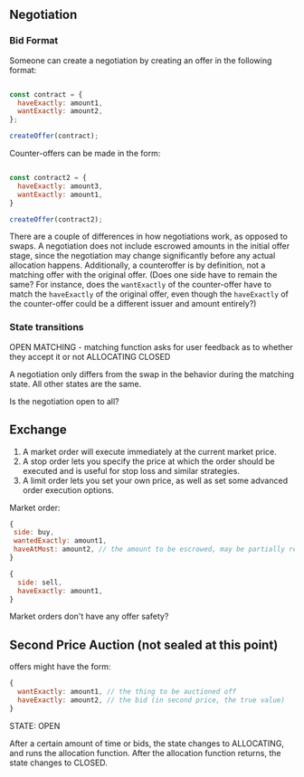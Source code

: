 ## Negotiation

### Bid Format 

Someone can create a negotiation by creating an offer in the following
format:

```js

const contract = { 
  haveExactly: amount1, 
  wantExactly: amount2,
};

createOffer(contract);
```

Counter-offers can be made in the form:

```js

const contract2 = { 
  haveExactly: amount3, 
  wantExactly: amount1,
}

createOffer(contract2);
```

There are a couple of differences in how negotiations work, as opposed
to swaps. A negotiation does not include escrowed amounts in the
initial offer stage, since the negotiation may change significantly
before any actual allocation happens. Additionally, a counteroffer is
by definition, not a matching offer with the original offer. (Does one
side have to remain the same? For instance, does the `wantExactly` of
the counter-offer have to match the `haveExactly` of the original
offer, even though the `haveExactly` of the counter-offer could be a
different issuer and amount entirely?)

### State transitions

OPEN
MATCHING - matching function asks for user feedback as to whether they
accept it or not
ALLOCATING
CLOSED

A negotiation only differs from the swap in the behavior during the
matching state. All other states are the same. 

Is the negotiation open to all?

## Exchange

1. A market order will execute immediately at the current market price. 
2. A stop order lets you specify the price at which the order should be executed and is useful for stop loss and similar strategies.
3. A limit order lets you set your own price, as well as set some
   advanced order execution options.

Market order: 

```js
{ 
 side: buy,
 wantedExactly: amount1,
 haveAtMost: amount2, // the amount to be escrowed, may be partially returned
}

{
  side: sell,
  haveExactly: amount1,
}
```

Market orders don't have any offer safety?

## Second Price Auction (not sealed at this point)

offers might have the form:

```js
{ 
  wantExactly: amount1, // the thing to be auctioned off
  haveExactly: amount2, // the bid (in second price, the true value)
}
```

STATE: OPEN

After a certain amount of time or bids, the state changes to
ALLOCATING, and runs the allocation function. After the allocation
function returns, the state changes to CLOSED.
